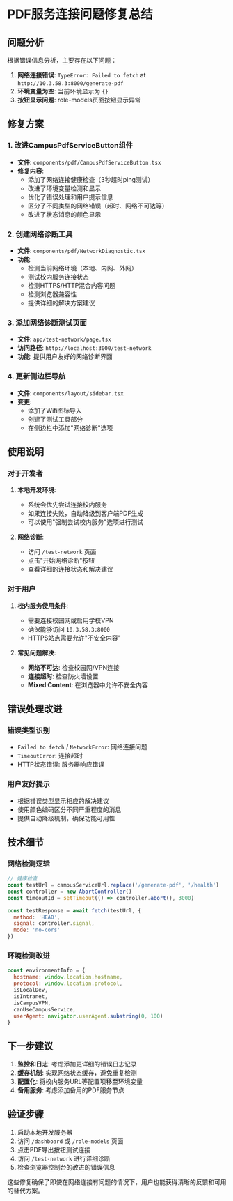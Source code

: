 # PDF服务连接问题修复总结

## 问题分析

根据错误信息分析，主要存在以下问题：

1. **网络连接错误**: `TypeError: Failed to fetch` at `http://10.3.58.3:8000/generate-pdf`
2. **环境变量为空**: 当前环境显示为 `{}`
3. **按钮显示问题**: role-models页面按钮显示异常

## 修复方案

### 1. 改进CampusPdfServiceButton组件

- **文件**: `components/pdf/CampusPdfServiceButton.tsx`
- **修复内容**:
  - 添加了网络连接健康检查（3秒超时ping测试）
  - 改进了环境变量检测和显示
  - 优化了错误处理和用户提示信息
  - 区分了不同类型的网络错误（超时、网络不可达等）
  - 改进了状态消息的颜色显示

### 2. 创建网络诊断工具

- **文件**: `components/pdf/NetworkDiagnostic.tsx`
- **功能**:
  - 检测当前网络环境（本地、内网、外网）
  - 测试校内服务连接状态
  - 检测HTTPS/HTTP混合内容问题
  - 检测浏览器兼容性
  - 提供详细的解决方案建议

### 3. 添加网络诊断测试页面

- **文件**: `app/test-network/page.tsx`
- **访问路径**: `http://localhost:3000/test-network`
- **功能**: 提供用户友好的网络诊断界面

### 4. 更新侧边栏导航

- **文件**: `components/layout/sidebar.tsx`
- **变更**:
  - 添加了Wifi图标导入
  - 创建了测试工具部分
  - 在侧边栏中添加"网络诊断"选项

## 使用说明

### 对于开发者

1. **本地开发环境**:
   - 系统会优先尝试连接校内服务
   - 如果连接失败，自动降级到客户端PDF生成
   - 可以使用"强制尝试校内服务"选项进行测试

2. **网络诊断**:
   - 访问 `/test-network` 页面
   - 点击"开始网络诊断"按钮
   - 查看详细的连接状态和解决建议

### 对于用户

1. **校内服务使用条件**:
   - 需要连接校园网或启用学校VPN
   - 确保能够访问 `10.3.58.3:8000`
   - HTTPS站点需要允许"不安全内容"

2. **常见问题解决**:
   - **网络不可达**: 检查校园网/VPN连接
   - **连接超时**: 检查防火墙设置
   - **Mixed Content**: 在浏览器中允许不安全内容

## 错误处理改进

### 错误类型识别

- `Failed to fetch` / `NetworkError`: 网络连接问题
- `TimeoutError`: 连接超时
- HTTP状态错误: 服务器响应错误

### 用户友好提示

- 根据错误类型显示相应的解决建议
- 使用颜色编码区分不同严重程度的消息
- 提供自动降级机制，确保功能可用性

## 技术细节

### 网络检测逻辑

```javascript
// 健康检查
const testUrl = campusServiceUrl.replace('/generate-pdf', '/health')
const controller = new AbortController()
const timeoutId = setTimeout(() => controller.abort(), 3000)

const testResponse = await fetch(testUrl, {
  method: 'HEAD',
  signal: controller.signal,
  mode: 'no-cors'
})
```

### 环境检测改进

```javascript
const environmentInfo = {
  hostname: window.location.hostname,
  protocol: window.location.protocol,
  isLocalDev,
  isIntranet,
  isCampusVPN,
  canUseCampusService,
  userAgent: navigator.userAgent.substring(0, 100)
}
```

## 下一步建议

1. **监控和日志**: 考虑添加更详细的错误日志记录
2. **缓存机制**: 实现网络状态缓存，避免重复检测
3. **配置化**: 将校内服务URL等配置项移至环境变量
4. **备用服务**: 考虑添加备用的PDF服务节点

## 验证步骤

1. 启动本地开发服务器
2. 访问 `/dashboard` 或 `/role-models` 页面
3. 点击PDF导出按钮测试连接
4. 访问 `/test-network` 进行详细诊断
5. 检查浏览器控制台的改进的错误信息

这些修复确保了即使在网络连接有问题的情况下，用户也能获得清晰的反馈和可用的替代方案。
